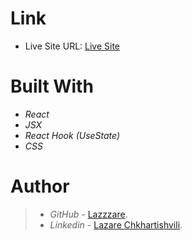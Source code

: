 # Link
- Live Site URL: [Live Site](https://peaceful-lamington-d296c1.netlify.app/)


# Built With

- *React*
- *JSX*
- *React Hook (UseState)*
- *CSS*


# Author

> - *GitHub* - [Lazzzare](https://github.com/Lazzzare).
> - *Linkedin* - [Lazare Chkhartishvili](https://www.linkedin.com/in/lazare-chkhartishvili-0a6434235/).
